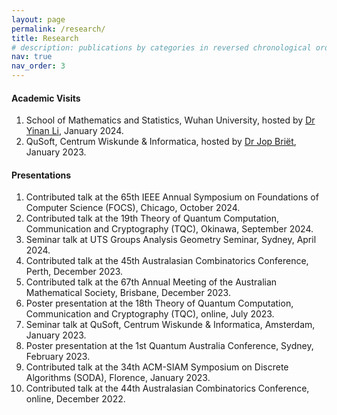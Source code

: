 ```yaml
---
layout: page
permalink: /research/
title: Research
# description: publications by categories in reversed chronological order. generated by jekyll-scholar.
nav: true
nav_order: 3
---
```


#### Academic Visits

1. School of Mathematics and Statistics, Wuhan University, hosted by [Dr Yinan Li](https://www.yinanli.com/), January 2024. 
2. QuSoft, Centrum Wiskunde & Informatica, hosted by [Dr Jop Briët](https://homepages.cwi.nl/~jop/), January 2023.  

#### Presentations

1. Contributed talk at the 65th IEEE Annual Symposium on Foundations of Computer Science (FOCS), Chicago, October 2024.
2. Contributed talk at the 19th Theory of Quantum Computation, Communication and Cryptography (TQC), Okinawa, September 2024.
3. Seminar talk at UTS Groups Analysis Geometry Seminar, Sydney, April 2024.
4. Contributed talk at the 45th Australasian Combinatorics Conference, Perth, December 2023.
5. Contributed talk at the 67th Annual Meeting of the Australian Mathematical Society, Brisbane, December 2023.
6. Poster presentation at the 18th Theory of Quantum Computation, Communication and Cryptography (TQC), online, July 2023.
7. Seminar talk at QuSoft, Centrum Wiskunde \& Informatica, Amsterdam, January 2023.
8. Poster presentation at the 1st Quantum Australia Conference, Sydney, February 2023.
9. Contributed talk at the 34th ACM-SIAM Symposium on Discrete Algorithms (SODA), Florence, January 2023.
10. Contributed talk at the 44th Australasian Combinatorics Conference, online, December 2022.
